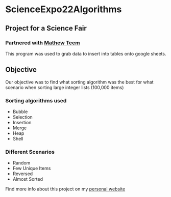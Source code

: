 # ScienceExpo22Algorithms
## Project for a Science Fair
### Partnered with [Mathew Teem](https://github.com/MTeem)

This program was used to grab data to insert into tables onto google sheets.

## Objective
Our objective was to find what sorting algorithm was the best for what scenario when sorting large integer lists (100,000 items)

### Sorting algorithms used
* Bubble
* Selection
* Insertion
* Merge
* Heap
* Shell

### Different Scenarios
* Random
* Few Unique Items
* Reversed
* Almost Sorted

Find more info about this project on my [personal website](http://lucas-j.com/portfolio.html)
